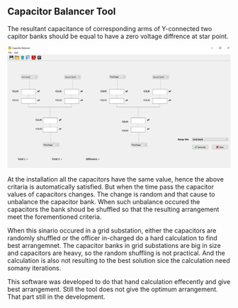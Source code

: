 ## Capacitor Balancer Tool

The resultant capacitance of corresponding arms of Y-connected two capitor banks should be equal to have a zero voltage diffrence at star point. 

<p align="center">
  <img src="https://github.com/AshanSerasinghe/Capacitor_Balancer/blob/main/readmeImgs/initialWindow.png?raw=true?raw=true"  title="Interface">
</p>


At the installation all the capacitors have the same value, hence the above critaria is automatically satisfied. But when the time pass the capacitor values of capacitors changes. The change is random and that cause to unbalance the capacitor bank. When such unbalance occured the capacitors the bank shoud be shuffled so that the resulting arrangement meet the forementioned criteria. 

When this sinario occured in a grid substation, either the capacitors are randomly shuffled or the officer in-charged do a hard calculation to find best arrangemnet. The capacitor banks in grid substations are big in size and capacitors are heavy, so the random shuffling is not practical. And the calculation is also not resulting to the best solution sice the calculation need somany iterations. 

This software was developed to do that hand calculation effecently and give best arrangement. Still the tool does not give the optimum arrangement. That part still in the development. 

